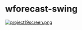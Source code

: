 # wforecast-swing
[![project19screen.png](https://i.postimg.cc/nLj2qcrm/project19screen.png)](https://postimg.cc/Tyxn6xr2)
